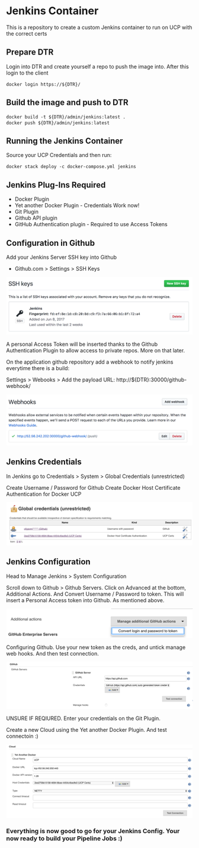 # Jenkins Container
This is a repository to create a custom Jenkins container to run on UCP with the correct certs

## Prepare DTR
Login into DTR and create yourself a repo to push the image into. After this login to the client

```
docker login https://${DTR}/
```

## Build the image and push to DTR

```
docker build -t ${DTR}/admin/jenkins:latest .
docker push ${DTR}/admin/jenkins:latest
```
## Running the Jenkins Container

Source your UCP Credentials and then run:

```
docker stack deploy -c docker-compose.yml jenkins
```

## Jenkins Plug-Ins Required

- Docker Plugin
- Yet another Docker Plugin - Credentials Work now!
- Git Plugin
- Github API plugin
- GitHub Authentication plugin - Required to use Access Tokens

## Configuration in Github

Add your Jenkins Server SSH key into Github

- Github.com > Settings > SSH Keys

![Alt text](/images/githubsshkey.png?raw=true "Jenkins SSH Key")

A personal Access Token will be inserted thanks to the Github Authentication Plugin to allow access to private repos. More on that later.

On the application github repository add a webhook to notify jenkins everytime there is a build:

Settings > Webooks > Add the payload URL: http://${DTR}:30000/github-webhook/

![Alt text](/images/githubwebhook.png?raw=true "Github Webhook")

## Jenkins Credentials

In Jenkins go to Credentials > System > Global Credentials (unrestricted)

Create Username / Password for Github
Create Docker Host Certificate Authentication for Docker UCP

![Alt text](/images/jenkinscreds.png?raw=true "Jenkins Credentials")

## Jenkins Configuration

Head to Manage Jenkins > System Configuration

Scroll down to Github > Github Servers. Click on Advanced at the bottom, Additional Actions. And Convert Username / Password to token. This will insert a Personal Access token into Github. As mentioned above. 

![Alt text](/images/GithubCreds.png?raw=true "Github Token Creation")

Configuring Github. Use your new token as the creds, and untick manage web hooks. And then test connection.

![Alt text](/images/GithubConnection.png?raw=true "Github Connection")

UNSURE IF REQIURED. Enter your credentials on the Git Plugin.

Create a new Cloud using the Yet another Docker Plugin. And test connectoin :)

![Alt text](/images/NewCloudConfig.png?raw=true "New Cloud Config")

### Everything is now good to go for your Jenkins Config. Your now ready to build your Pipeline Jobs :)
